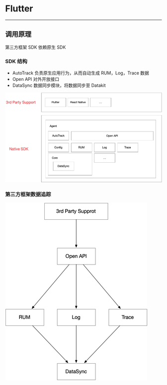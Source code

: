 # Flutter
---

## 调用原理
第三方框架 SDK 依赖原生 SDK
### SDK 结构

- AutoTrack 负责原生应用行为，从而自动生成 RUM，Log，Trace 数据
- Open API 对外开放接口
- DataSync 数据同步模块，将数据同步至 Datakit

![](../img/sdk_arch.png)

### 第三方框架数据追踪

![](../img/third-part.png)



